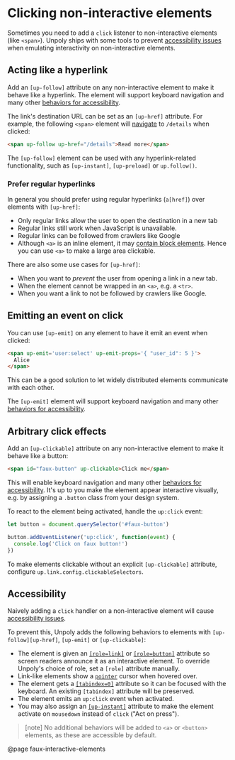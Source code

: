 Clicking non-interactive elements
=================================

Sometimes you need to add a `click` listener to non-interactive elements (like `<span>`). Unpoly ships with some tools to prevent [accessibility issues](#accessibility)
when emulating interactivity on non-interactive elements.


## Acting like a hyperlink

Add an `[up-follow]` attribute on any non-interactive element to make it behave like a hyperlink.
The element will support keyboard navigation and many other [behaviors for accessibility](#accessibility).

The link's destination URL can be set as an `[up-href]` attribute.
For example, the following `<span>` element will [navigate](/a-up-follow) to `/details` when clicked:

```html
<span up-follow up-href="/details">Read more</span>
```



The `[up-follow]` element can be used with any hyperlink-related functionality, such as `[up-instant]`, `[up-preload]` or `up.follow()`. 


### Prefer regular hyperlinks

In general you should prefer using regular hyperlinks (`a[href]`) over elements with `[up-href]`:

- Only regular links allow the user to open the destination in a new tab
- Regular links still work when JavaScript is unavailable.
- Regular links can be followed from crawlers like Google
- Although `<a>` is an inline element, it may [contain block elements](https://makandracards.com/makandra/43549-it-s-ok-to-put-block-elements-inside-an-a-tag). Hence you can use `<a>` to make a large area clickable.

There are also some use cases for `[up-href]`:

- When you want to *prevent* the user from opening a link in a new tab.
- When the element cannot be wrapped in an `<a>`, e.g. a `<tr>`.
- When you want a link to not be followed by crawlers like Google.


## Emitting an event on click

You can use `[up-emit]` on any element to have it emit an event when clicked:

```html
<span up-emit='user:select' up-emit-props='{ "user_id": 5 }'>
  Alice
</span>
```

This can be a good solution to let widely distributed elements communicate with each other.

The `[up-emit]` element will support keyboard navigation and many other [behaviors for accessibility](#accessibility).


## Arbitrary click effects

Add an `[up-clickable]` attribute on any non-interactive element to make it behave like a button:

```html
<span id="faux-button" up-clickable>Click me</span>
```

This will enable keyboard navigation and many other [behaviors for accessibility](#accessibility).
It's up to you make the element appear interactive visually, e.g. by assigning a `.button` class from your design system.

To react to the element being activated, handle the `up:click` event:

```js
let button = document.querySelector('#faux-button')

button.addEventListener('up:click', function(event) {
  console.log('Click on faux button!')
})
```

To make elements clickable without an explicit `[up-clickable]` attribute, configure `up.link.config.clickableSelectors`.


## Accessibility

Naively adding a `click` handler on a non-interactive element will cause [accessibility issues](https://keepinguptodate.com/pages/2019/04/accessible-javascript-click-handlers/).

To prevent this, Unpoly adds the following behaviors to elements with `[up-follow][up-href]`, `[up-emit]` or `[up-clickable]`:

- The element is given an [`[role=link]`](https://developer.mozilla.org/en-US/docs/Web/Accessibility/ARIA/Roles/link_role)
  or [`[role=button]`](https://developer.mozilla.org/en-US/docs/Web/Accessibility/ARIA/Roles/button_role)
  attribute so screen readers announce it as an interactive element. To override Unpoly's choice of role, set a `[role]` attribute manually.
- Link-like elements show a [`pointer`](https://developer.mozilla.org/en-US/docs/Web/CSS/cursor) cursor when hovered over.
- The element gets a [`[tabindex=0]`](https://developer.mozilla.org/en-US/docs/Web/HTML/Global_attributes/tabindex) attribute so it can be focused with the keyboard. An existing `[tabindex]` attribute will be preserved.
- The element emits an `up:click` event when activated.
- You may also assign an [`[up-instant]`](/a-up-instant) attribute to make the element activate on `mousedown` instead of `click` ("Act on press").

> [note]
> No additional behaviors will be added to `<a>` or `<button>` elements, as these are accessible by default.


@page faux-interactive-elements
